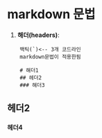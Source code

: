# markdown 문법
1. **해더(headers)**:
```
    백틱(`)<-- 3개 코드라인
    markdown문법이 적용한됨

    # 해더1
    ## 헤더2
    ### 해더3
```

## 헤더2
#### 헤더4
